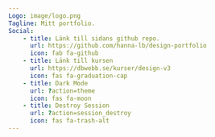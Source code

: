```yaml
---
Logo: image/logo.png
Tagline: Mitt portfolio.
Social:
    - title: Länk till sidans github repo.
      url: https://github.com/hanna-lb/design-portfolio
      icon: fab fa-github
    - title: Länk till kursen
      url: https://dbwebb.se/kurser/design-v3
      icon: fas fa-graduation-cap
    - title: Dark Mode
      url: ?action=theme
      icon: fas fa-moon
    - title: Destroy Session
      url: ?action=session_destroy
      icon: fas fa-trash-alt
---
```

